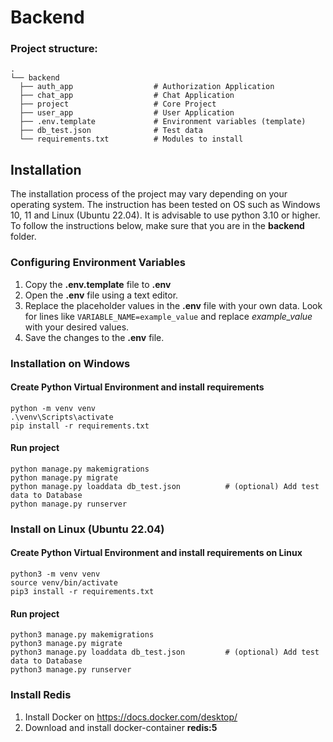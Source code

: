 # Backend

### Project structure:

```
.
└── backend
  ├── auth_app                  # Authorization Application
  ├── chat_app                  # Chat Application
  ├── project                   # Core Project
  ├── user_app                  # User Application
  ├── .env.template             # Environment variables (template)
  ├── db_test.json              # Test data
  └── requirements.txt          # Modules to install
```

## Installation

The installation process of the project may vary depending on your operating system. The instruction has been tested on
OS such as Windows 10, 11 and Linux (Ubuntu 22.04). It is advisable to use python 3.10 or higher. To follow the
instructions below, make sure that you are in the **backend** folder.

### Configuring Environment Variables

1. Copy the **.env.template** file to **.env**
2. Open the **.env** file using a text editor.
3. Replace the placeholder values in the **.env** file with your own data. Look for lines
   like ```VARIABLE_NAME=example_value``` and replace *example_value* with your desired values.
4. Save the changes to the **.env** file.

### Installation on Windows

#### Create Python Virtual Environment and install requirements

    python -m venv venv
    .\venv\Scripts\activate
    pip install -r requirements.txt

#### Run project

    python manage.py makemigrations
    python manage.py migrate
    python manage.py loaddata db_test.json          # (optional) Add test data to Database
    python manage.py runserver

### Install on Linux (Ubuntu 22.04)

#### Create Python Virtual Environment and install requirements on Linux

    python3 -m venv venv
    source venv/bin/activate
    pip3 install -r requirements.txt

#### Run project

    python3 manage.py makemigrations
    python3 manage.py migrate
    python3 manage.py loaddata db_test.json         # (optional) Add test data to Database
    python3 manage.py runserver

### Install Redis

1. Install Docker on https://docs.docker.com/desktop/
2. Download and install docker-container **redis:5**
